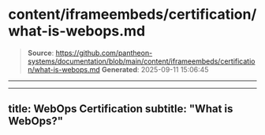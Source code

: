 # content/iframeembeds/certification/what-is-webops.md

> **Source**: https://github.com/pantheon-systems/documentation/blob/main/content/iframeembeds/certification/what-is-webops.md
> **Generated**: 2025-09-11 15:06:45

---

---
title: WebOps Certification
subtitle: "What is WebOps?"
---

<Partial file="certification-guide/what-is-webops.md" />
